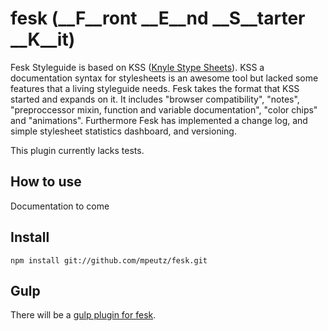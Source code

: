
# fesk (__F__ront __E__nd __S__tarter __K__it)

Fesk Styleguide is based on KSS ([Knyle Stype Sheets](http://warpspire.com/kss/)). KSS a documentation syntax for stylesheets is an awesome tool but lacked some features that a living styleguide needs. Fesk takes the format that KSS started and expands on it. It includes "browser compatibility", "notes", "preproccessor mixin, function and variable documentation", "color chips" and "animations". Furthermore Fesk has implemented a change log, and simple stylesheet statistics dashboard, and versioning.


This plugin currently lacks tests.

## How to use

Documentation to come

## Install

```
npm install git://github.com/mpeutz/fesk.git
```

## Gulp

There will be a [gulp plugin for fesk](https://github.com/mpeutz/gulp-fesk).
